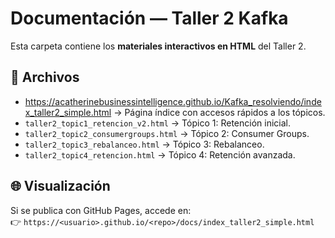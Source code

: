 # Documentación — Taller 2 Kafka

Esta carpeta contiene los **materiales interactivos en HTML** del Taller 2.

## 📑 Archivos

- https://acatherinebusinessintelligence.github.io/Kafka_resolviendo/index_taller2_simple.html → Página índice con accesos rápidos a los tópicos.
- `taller2_topic1_retencion_v2.html` → Tópico 1: Retención inicial.
- `taller2_topic2_consumergroups.html` → Tópico 2: Consumer Groups.
- `taller2_topic3_rebalanceo.html` → Tópico 3: Rebalanceo.
- `taller2_topic4_retencion.html` → Tópico 4: Retención avanzada.

## 🌐 Visualización

Si se publica con GitHub Pages, accede en:  
👉 `https://<usuario>.github.io/<repo>/docs/index_taller2_simple.html`
